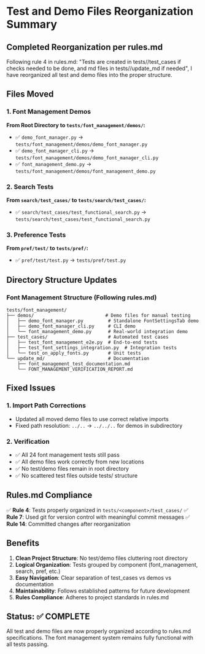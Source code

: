# Test and Demo Files Reorganization Summary

## Completed Reorganization per rules.md

Following rule 4 in rules.md: "Tests are created in tests/<component>/test_cases if checks needed to be done, and md files in tests/<component>/update_md if needed", I have reorganized all test and demo files into the proper structure.

## Files Moved

### 1. Font Management Demos
**From Root Directory to `tests/font_management/demos/`:**
- ✅ `demo_font_manager.py` → `tests/font_management/demos/demo_font_manager.py`
- ✅ `demo_font_manager_cli.py` → `tests/font_management/demos/demo_font_manager_cli.py`
- ✅ `font_management_demo.py` → `tests/font_management/demos/font_management_demo.py`

### 2. Search Tests
**From `search/test_cases/` to `tests/search/test_cases/`:**
- ✅ `search/test_cases/test_functional_search.py` → `tests/search/test_cases/test_functional_search.py`

### 3. Preference Tests
**From `pref/test/` to `tests/pref/`:**
- ✅ `pref/test/test.py` → `tests/pref/test.py`

## Directory Structure Updates

### Font Management Structure (Following rules.md)
```
tests/font_management/
├── demos/                          # Demo files for manual testing
│   ├── demo_font_manager.py         # Standalone FontSettingsTab demo
│   ├── demo_font_manager_cli.py     # CLI demo
│   └── font_management_demo.py      # Real-world integration demo
├── test_cases/                      # Automated test cases
│   ├── test_font_management_e2e.py  # End-to-end tests
│   ├── test_font_settings_integration.py  # Integration tests
│   └── test_on_apply_fonts.py       # Unit tests
└── update_md/                       # Documentation
    ├── font_management_test_documentation.md
    └── FONT_MANAGEMENT_VERIFICATION_REPORT.md
```

## Fixed Issues

### 1. Import Path Corrections
- Updated all moved demo files to use correct relative imports
- Fixed path resolution: `../..` → `../../..` for demos in subdirectory

### 2. Verification
- ✅ All 24 font management tests still pass
- ✅ All demo files work correctly from new locations
- ✅ No test/demo files remain in root directory
- ✅ No scattered test files outside tests/ structure

## Rules.md Compliance

✅ **Rule 4**: Tests properly organized in `tests/<component>/test_cases/`
✅ **Rule 7**: Used git for version control with meaningful commit messages
✅ **Rule 14**: Committed changes after reorganization

## Benefits

1. **Clean Project Structure**: No test/demo files cluttering root directory
2. **Logical Organization**: Tests grouped by component (font_management, search, pref, etc.)
3. **Easy Navigation**: Clear separation of test_cases vs demos vs documentation
4. **Maintainability**: Follows established patterns for future development
5. **Rules Compliance**: Adheres to project standards in rules.md

## Status: ✅ COMPLETE

All test and demo files are now properly organized according to rules.md specifications. The font management system remains fully functional with all tests passing.
